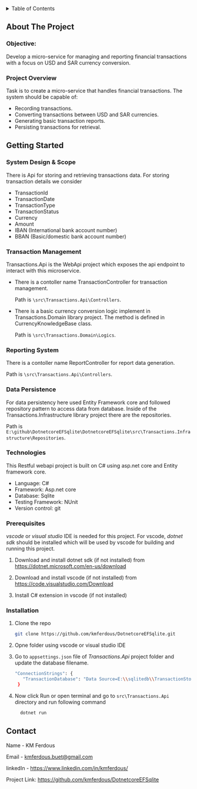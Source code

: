 <!-- Improved compatibility of back to top link: See: https://github.com/othneildrew/Best-README-Template/pull/73 -->
<a name="readme-top"></a>


<!-- TABLE OF CONTENTS -->
<details>
  <summary>Table of Contents</summary>
  <ol>
    <li>
      <a href="#about-the-project">About The Project</a>
      <ul>
        <li><a href="#objective">Objective</a></li>
        <li><a href="#project-overview">Project Overview</a></li>
      </ul>
    </li>
    <li>
      <a href="#getting-started">Getting Started</a>
      <ul>
        <li><a href="#technologies">Technologies</a></li>
        <li><a href="#prerequisites">Prerequisites</a></li>
        <li><a href="#installation">Installation</a></li>
      </ul>
    </li>
    <li><a href="#usage">Usage</a></li>
    <li><a href="#contact">Contact</a></li>
  </ol>
</details>



<!-- ABOUT THE PROJECT -->
## About The Project

### Objective: 
Develop a micro-service for managing and reporting financial transactions with a focus on USD and SAR currency conversion.

### Project Overview
Task is to create a micro-service that handles financial transactions. The system should be capable of:

* Recording transactions.
* Converting transactions between USD and SAR currencies.
* Generating basic transaction reports.
* Persisting transactions for retrieval.

<!-- GETTING STARTED -->
## Getting Started

### System Design & Scope

There is Api for storing and retrieving transactions data. For storing transaction details we consider 
* TransactionId
* TransactionDate
* TransactionType
* TransactionStatus
* Currency
* Amount
* IBAN (International bank account number)
* BBAN (Basic/domestic bank account number)


### Transaction Management

Transactions.Api is the WebApi project which exposes the api endpoint to interact with this microservice.

* There is a contoller name TransactionController for transaction management. 

  Path is `\src\Transactions.Api\Controllers`. 

* There is a basic currency conversion logic implement in Transactions.Domain library project. The method is defined in CurrencyKnowledgeBase class.

  Path is `\src\Transactions.Domain\Logics`.

### Reporting System

There is a contoller name ReportController for report data generation. 

Path is `\src\Transactions.Api\Controllers`.

### Data Persistence
For data persistency here used Entity Framework core and followed repository pattern to access data from database. Inside of the Transactions.Infrastructure library project there are the repositories.

Path is `E:\github\DotnetcoreEFSqlite\DotnetcoreEFSqlite\src\Transactions.Infrastructure\Repositories`.


### Technologies

This Restful webapi project is built on C# using asp.net core and Entity framework core.

* Language: C#
* Framework: Asp.net core
* Database: Sqlite
* Testing Framework: NUnit
* Version control: git


### Prerequisites

_vscode_ or _visual studio_ IDE is needed for this project. For vscode, _dotnet sdk_ should be installed which will be used by vscode for building and running this project. 

1. Download and install dotnet sdk (if not installed) from https://dotnet.microsoft.com/en-us/download

2. Download and install vscode (if not installed) from https://code.visualstudio.com/Download

3. Install C# extension in vscode (if not installed)

### Installation

1. Clone the repo
   ```sh
   git clone https://github.com/kmferdous/DotnetcoreEFSqlite.git
   ```
2. Opne folder using vscode or visual studio IDE
   
3. Go to `appsettings.json` file of _Transactions.Api_ project folder and update the database filename.
   ```sh
   "ConnectionStrings": {
      "TransactionDatabase": "Data Source=E:\\sqlitedb\\TransactionStore.db"
    }
   ```
4. Now click Run or open terminal and go to `src\Transactions.Api` directory and run following command
    ```sh
      dotnet run
    ```

<!-- CONTACT -->
## Contact

Name - KM Ferdous

Email - kmferdous.buet@gmail.com

linkedIn - https://www.linkedin.com/in/kmferdous/

Project Link: https://github.com/kmferdous/DotnetcoreEFSqlite
